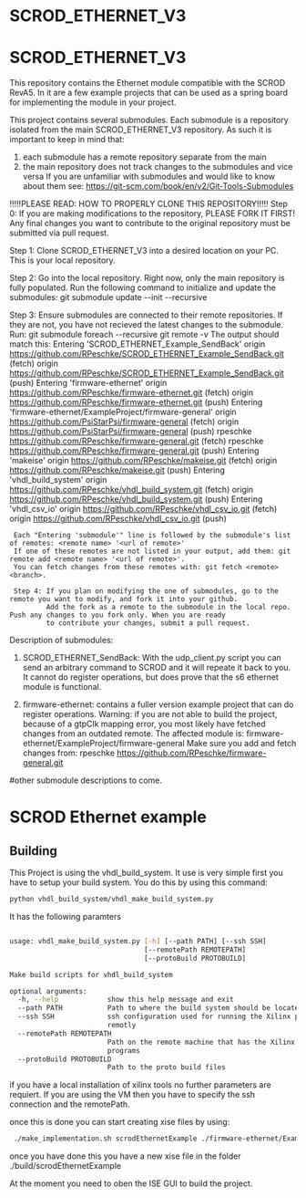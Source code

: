 
# SCROD_ETHERNET_V3
# SCROD_ETHERNET_V3
This repository contains the Ethernet module compatible with the SCROD RevA5. In it are a few example projects that can be used as a
spring board for implementing the module in your project. 

This project contains several submodules. Each submodule is a repository isolated from the main SCROD_ETHERNET_V3 repository. 
As such it is important to keep in mind that:
   1. each submodule has a remote repository separate from the main
   2. the main repository does not track changes to the submodules and vice versa
If you are unfamiliar with submodules and would like to know about them see: https://git-scm.com/book/en/v2/Git-Tools-Submodules

!!!!!PLEASE READ: HOW TO PROPERLY CLONE THIS REPOSITORY!!!!!
Step 0: If you are making modifications to the repository, PLEASE FORK IT FIRST! Any final changes you want to contribute to the 
original repository must be submitted via pull request.
        
Step 1: Clone SCROD_ETHERNET_V3 into a desired location on your PC. This is your local repository.

Step 2: Go into the local repository. Right now, only the main repository is fully populated. Run the following command to initialize
and update the submodules: git submodule update --init --recursive

Step 3: Ensure submodules are connected to their remote repositories. If they are not, you have not recieved the latest changes to the 
        submodule. Run: git submodule foreach --recursive git remote -v
        The output should match this: 
          Entering 'SCROD_ETHERNET_Example_SendBack'
          origin  https://github.com/RPeschke/SCROD_ETHERNET_Example_SendBack.git (fetch)
          origin  https://github.com/RPeschke/SCROD_ETHERNET_Example_SendBack.git (push)
          Entering 'firmware-ethernet'
          origin  https://github.com/RPeschke/firmware-ethernet.git (fetch)
          origin  https://github.com/RPeschke/firmware-ethernet.git (push)
          Entering 'firmware-ethernet/ExampleProject/firmware-general'
          origin  https://github.com/PsiStarPsi/firmware-general (fetch)
          origin  https://github.com/PsiStarPsi/firmware-general (push)
          rpeschke        https://github.com/RPeschke/firmware-general.git (fetch)
          rpeschke        https://github.com/RPeschke/firmware-general.git (push)
          Entering 'makeise'
          origin  https://github.com/RPeschke/makeise.git (fetch)
          origin  https://github.com/RPeschke/makeise.git (push)
          Entering 'vhdl_build_system'
          origin  https://github.com/RPeschke/vhdl_build_system.git (fetch)
          origin  https://github.com/RPeschke/vhdl_build_system.git (push)
          Entering 'vhdl_csv_io'
          origin  https://github.com/RPeschke/vhdl_csv_io.git (fetch)
          origin  https://github.com/RPeschke/vhdl_csv_io.git (push)
     
     Each "Entering 'submodule'" line is followed by the submodule's list of remotes: <remote name> '<url of remote>'
     If one of these remotes are not listed in your output, add them: git remote add <remote name> '<url of remote>'.
     You can fetch changes from these remotes with: git fetch <remote> <branch>. 
     
     Step 4: If you plan on modifying the one of submodules, go to the remote you want to modify, and fork it into your github. 
             Add the fork as a remote to the submodule in the local repo. Push any changes to you fork only. When you are ready
             to contribute your changes, submit a pull request.
             
 Description of submodules: 
  1. SCROD_ETHERNET_SendBack: With the udp_client.py script you can send an arbitrary command to SCROD and it will repeate it 
                              back to you. It cannot do register operations, but does prove that the s6 ethernet module is functional.
                              
  2. firmware-ethernet: contains a fuller version example project that can do register operations. 
     Warning: if you are not able to build the project, because of a gtpClk mapping error, you most likely have fetched changes from 
              an outdated remote. The affected module is: firmware-ethernet/ExampleProject/firmware-general
              Make sure you add and fetch changes from:  rpeschke https://github.com/RPeschke/firmware-general.git
   
 #other submodule descriptions to come. 
 # SCROD Ethernet example 


## Building

This Project is using the vhdl_build_system. It use is very simple first you have to setup your build system. You do this by using this command:

```Bash
python vhdl_build_system/vhdl_make_build_system.py

```

It has the following paramters

```Bash

usage: vhdl_make_build_system.py [-h] [--path PATH] [--ssh SSH]
                                 [--remotePath REMOTEPATH]
                                 [--protoBuild PROTOBUILD]

Make build scripts for vhdl_build_system

optional arguments:
  -h, --help            show this help message and exit
  --path PATH           Path to where the build system should be located
  --ssh SSH             ssh configuration used for running the Xilinx programs
                        remotly
  --remotePath REMOTEPATH
                        Path on the remote machine that has the Xilinx
                        programs
  --protoBuild PROTOBUILD
                        Path to the proto build files
```

if you have a local installation of xilinx tools no further parameters are requiert. If you are using the VM then you have to specify the ssh connection and the remotePath. 


once this is done you can start creating xise files by using:

```Bash
 ./make_implementation.sh scrodEthernetExample ./firmware-ethernet/ExampleProject/projectSrc/scrodEthernetExample.ucf

```

once you have done this you have a new xise file in the folder ./build/scrodEthernetExample

At the moment you need to oben the ISE GUI to build the project.
 
